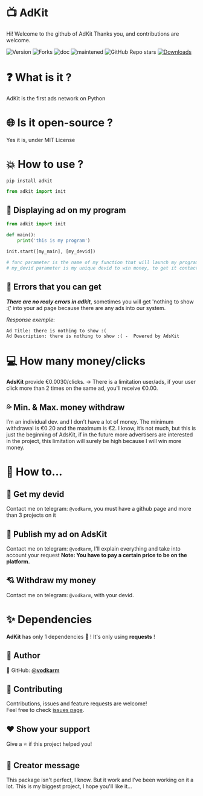 # 📺 AdKit

Hi! Welcome to the github of AdKit
 Thanks you, and contributions are welcome.
 
 <img alt="Version" src="https://img.shields.io/badge/version-1.0.0-blue.svg?cacheSeconds=2592000" /> <img alt="Forks" src="https://img.shields.io/github/forks/vodkarm/adkit?style=social"> <img alt="doc" src="https://img.shields.io/badge/Documentaion-yes-blue"> <img alt="maintened" src="https://img.shields.io/badge/maintened%3F-yes-blue"> ![GitHub Repo stars](https://img.shields.io/github/stars/vodkarm/adkit?style=social) [![Downloads](https://pepy.tech/badge/adkit)](https://pepy.tech/project/adkit)


 # ❓ What is it ?
AdKit is the first ads network on Python
# 🌐 Is it open-source ?
Yes it is, under MIT License 
# 💥 How to use ?
```
pip install adkit
```
```py
from adkit import init
```
## 🌹 Displaying ad on my program
```py
from adkit import init

def main():
	print('this is my program')

init.start([my_main], [my_devid])

# func parameter is the name of my function that will launch my program after the ad
# my_devid parameter is my unique devid to win money, to get it contact me on telegram: @vodkarm
```

## 📛 Errors that you can get
___There are no realy errors in adkit___, sometimes you will get 'nothing to show :(' into your ad page because there are any ads into our system.

_Response exemple_:
```
Ad Title: there is nothing to show :(
Ad Description: there is nothing to show :( -  Powered by AdsKit
```
# 💻 How many money/clicks

**AdsKit** provide €0.0030/clicks.
-> There is a limitation user/ads, if your user click more than 2 times on the same ad, you'll receive €0.00.

## 💦 Min. & Max. money withdraw

I’m an individual dev. and I don’t have a lot of money.
The minimum withdrawal is €0.20 and the maximum is €2.
I know, it’s not much, but this is just the beginning of AdsKit, if in the future more advertisers are interested in the project, this limitation will surely be high because I will win more money.

# 💢 How to...

## 🔆 Get my devid

Contact me on telegram: `@vodkarm`, you must have a github page and more than 3 projects on it

## 💫 Publish my ad on AdsKit

Contact me on telegram: `@vodkarm`, I'll explain everything and take into account your request
**Note: You have to pay a certain price to be on the platform.**

## 💘 Withdraw my money

Contact me on telegram: `@vodkarm`, with your devid.


# ✨ Dependencies
**AdKit** has only 1 dependencies 🥳 !
It's only using **requests** !
## 👤 Author
👤 GitHub: [@**vodkarm**](https://github.com/vodkarm)
## 🤝 Contributing
Contributions, issues and feature requests are welcome!<br />Feel free to check [issues page](https://github.com/vodkarm/adskit/issues).
## ❤ Show your support
Give a ⭐️ if this project helped you!
## 🤔 Creator message
This package isn't perfect, I know. But it work and I’ve been working on it a lot. This is my biggest project, I hope you'll like it...
